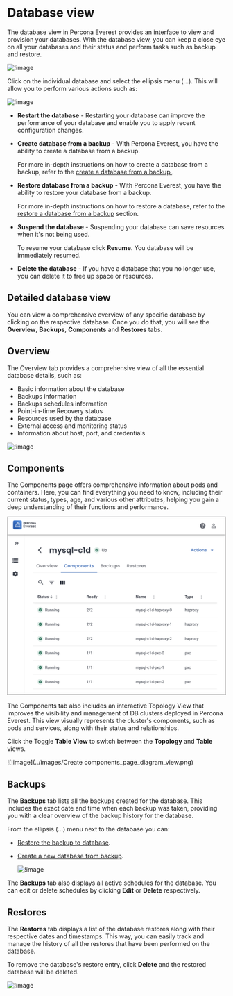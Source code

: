 # Database view

The database view in Percona Everest provides an interface to view and provision your databases. With the database view, you can keep a close eye on all your databases and their status and perform tasks such as backup and restore.


   ![!image](../images/database_view.png)

Click on the individual database and select the ellipsis menu (...). This will allow you to perform various actions such as:

   ![!image](../images/database_view_actions.png)

 -  **Restart the database** - Restarting your database can improve the performance of your database and enable you to apply recent configuration changes. 
    

 - **Create database from a backup** - With Percona Everest, you have the ability to create a database from a backup. 
    
    For more in-depth instructions on how to create a database from a backup, refer to the [create a database from a backup ](createBackups/create_new_database.md).

 - **Restore database from a backup** - With Percona Everest, you have the ability to restore your database from a backup. 
    
    For more in-depth instructions on how to restore a database, refer to the [restore a database from a backup](RestoreBackup.md) section.


 - **Suspend the database** - Suspending your database can save resources when it's not being used. 
    
    To resume your database click **Resume**. You database will be immediately resumed.

 - **Delete the database** - If you have a database that you no longer use, you can delete it to free up space or resources.

## Detailed database view

You can view a comprehensive overview of any specific database by clicking on the respective database. Once you do that, you will see the **Overview**, **Backups**, **Components** and **Restores** tabs.

## Overview

The Overview tab provides a comprehensive view of all the essential database details, such as:

- Basic information about the database
- Backups information
- Backups schedules information
- Point-in-time Recovery status
- Resources used by the database
- External access and monitoring status
- Information about host, port, and credentials

![!image](../images/database_details.png)


## Components

The Components page offers comprehensive information about pods and containers. Here, you can find everything you need to know, including their current status, types, age, and various other attributes, helping you gain a deep understanding of their functions and performance.

   ![!image](../images/everest_components_page.png)

   The Components tab also includes an interactive Topology View that improves the visibility and management of DB clusters deployed in Percona Everest. This view visually represents the cluster's components, such as pods and services, along with their status and relationships.

   Click the Toggle **Table View** to switch between the **Topology** and **Table** views.

   ![!image](../images/Create components_page_diagram_view.png)

## Backups

The **Backups** tab lists all the backups created for the database. This includes the exact date and time when each backup was taken, providing you with a clear overview of the backup history for the database.

From the ellipsis (...) menu next to the database you can:

- [Restore the backup to database](../use/RestoreBackup.md#RestoreBackup). 


- [Create a new database from backup](createBackups/create_new_database.md#create_new_database). 

    ![!image](../images/database_backups.png)


The **Backups** tab also displays all active schedules for the database. You can edit or delete schedules by clicking **Edit** or **Delete** respectively.

## Restores

The **Restores** tab displays a list of the database restores along with their respective dates and timestamps. This way, you can easily track and manage the history of all the restores that have been performed on the database.

To remove the database's restore entry, click **Delete** and the restored database will be deleted.

![!image](../images/database_restores.png)
